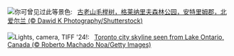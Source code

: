 ![](https://www.bing.com/th?id=OHR.GlenariffPark_ZH-CN4667558707_UHD.jpg&w=1000)你可曾见过此等景色:&nbsp;&ensp;[古老山毛榉树，格莱纳里夫森林公园，安特里姆郡，北爱尔兰 (© Dawid K Photography/Shutterstock)](https://www.bing.com/th?id=OHR.GlenariffPark_ZH-CN4667558707_UHD.jpg)
<br><br/>
![](https://www.bing.com/th?id=OHR.TIFF2024_EN-US9586964456_UHD.jpg&w=1000)Lights, camera, TIFF '24!:&nbsp;&ensp;[Toronto city skyline seen from Lake Ontario, Canada (© Roberto Machado Noa/Getty Images)](https://www.bing.com/th?id=OHR.TIFF2024_EN-US9586964456_UHD.jpg)
<br><br/>
